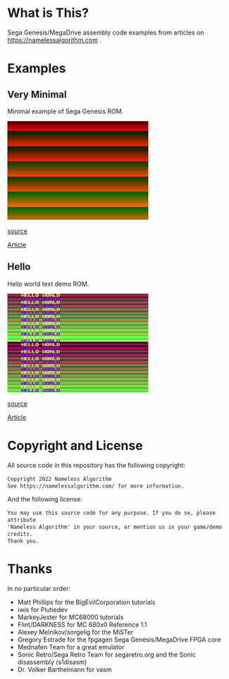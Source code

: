 # What is This?
Sega Genesis/MegaDrive assembly code examples from articles on https://namelessalgorithm.com .

# Examples
## Very Minimal
Minimal example of Sega Genesis ROM.

![Very Minimal Screenshot](screenshots/very_minimal.png)

[source](src/very_minimal/very_minimal.asm)

[Article](https://namelessalgorithm.com/genesis/blog/genesis/)

## Hello
Hello world text demo ROM.

![Hello Screenshot](screenshots/hello.png)

[source](src/hello/hello.asm)

[Article](https://namelessalgorithm.com/genesis/blog/text/)

# Copyright and License
All source code in this repository has the following copyright:
```
Copyright 2022 Nameless Algorithm
See https://namelessalgorithm.com/ for more information.
```
And the following license:
```
You may use this source code for any purpose. If you do so, please attribute
'Nameless Algorithm' in your source, or mention us in your game/demo credits.
Thank you.
```
# Thanks
In no particular order:
- Matt Phillips for the BigEvilCorporation tutorials
- iwis for Plutiedev
- MarkeyJester for MC68000 tutorials
- Flint/DARKNESS for MC 680x0 Reference 1.1
- Alexey Melnikov/sorgelig for the MiSTer
- Gregory Estrade for the fpgagen Sega Genesis/MegaDrive FPGA core
- Mednafen Team for a great emulator
- Sonic Retro/Sega Retro Team for segaretro.org and the Sonic disassembly (s1disasm)
- Dr. Volker Barthelmann for vasm
